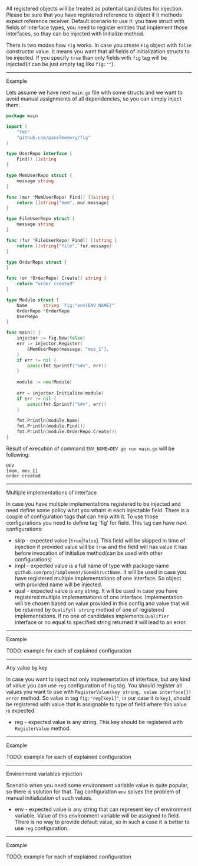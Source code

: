 All registered objects will be treated as potential candidates
for injection.
Please be sure that you have registered reference to object
if it methods expect reference receiver.
Default scenario to use it: you have struct with fields of
interface types, you need to register entities that implement
those interfaces, so thay can be injected with Initialize method.

There is two modes how `Fig` works. In case you create `Fig` object
with `false` constructor value. It means you want that all fields
of initialization structs to be injected. If you specify `true`
 than only fields with `fig` tag will be injected(it can be just empty
 tag like `fig:""`).

***
Example

Lets assume we have next `main.go` file with some structs and we want to avoid 
manual assignments of all dependencies, so you can simply 
inject them.
```go
package main

import (
    "fmt"
    "github.com/pavelmemory/fig"
)

type UserRepo interface {
    Find() []string
}

type MemUserRepo struct {
    message string
}

func (mur *MemUserRepo) Find() []string {
    return []string{"mem", mur.message}
}

type FileUserRepo struct {
    message string
}

func (fur *FileUserRepo) Find() []string {
    return []string{"file", fur.message}
}

type OrderRepo struct {
}

func (or *OrderRepo) Create() string {
    return "order created"
}

type Module struct {
    Name      string `fig:"env[ENV_NAME]"`
    OrderRepo *OrderRepo
    UserRepo
}

func main() {
    injector := fig.New(false)
    err := injector.Register(
        &MemUserRepo{message: "mes_1"},
    )
    if err != nil {
        panic(fmt.Sprintf("%#v", err))
    }
    
    module := new(Module)
    
    err = injector.Initialize(module)
    if err != nil {
        panic(fmt.Sprintf("%#v", err))
    }
        
    fmt.Println(module.Name)
    fmt.Println(module.Find())
    fmt.Println(module.OrderRepo.Create())
}
```
Result of execution of command `ENV_NAME=DEV go run main.go` will be following:
```text
DEV
[mem, mes_1]
order created
```
****
Multiple implementations of interface

In case you have multiple implementations registered to be injected and need define some policy what you whant in each injectable field.
There is a couple of configuration tags that can help with it.
To use those configurations you need to define tag 'fig' for field.
This tag can have next configurations:
- skip - expected value [`true`|`false`].
This field will be skipped in time of injection
if provided value will be `true` and the field will
has value it has before invocation of Initialize
method(can be used with other configurations)
- impl - expected value is a full name of type with
package name `github.com/proj/implement/SomeStructName`.
It will be used in case you have registered multiple
implementations of one interface. So object with provided
name will be injected.
- qual - expected value is any string. It will be used
in case you have registered multiple implementations
of one interface. Implementation will be chosen based on
value provided in this config and value that will be
returned by `Qualify() string` method of one of
registered implementations. If no one of candidates implements
`Qualifier` interface or no equal to specified string returned
it will lead to an error.

***
Example

TODO: example for each of explained configuration

****
Any value by key

In case you want to inject not only implementation of interface, but
any kind of value you can use `reg` configuration of `fig` tag.
You should register all values you want to use with
`RegisterValue(key string, value interface{}) error` method.
So value in tag `fig:"reg[key1]"`, in our case it is `key1`, should
be registered with value that is assignable to type of field where
this value is expected.
- reg - expected value is any string. This key should be
registered with `RegisterValue` method.

***
Example

TODO: example for each of explained configuration

***
Environment variables injection

Scenario when you need some environment variable value is quite
popular, so there is solution for that. Tag configuration `env` solves
the problem of manual initialization of such values.
- env - expected value is any string that can represent key of
environment variable. Value of this environment variable will be assigned to field.
There is no way to provide default value, so in such a case it is better to use `reg`
configuration.

***
Example

TODO: example for each of explained configuration
